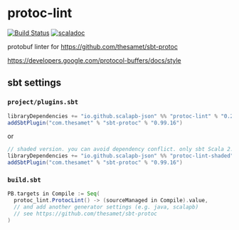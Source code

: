 # protoc-lint

[![Build Status](https://travis-ci.org/scalapb-json/protoc-lint.svg?branch=master)](https://travis-ci.org/scalapb-json/protoc-lint)
[![scaladoc](https://javadoc-badge.appspot.com/io.github.scalapb-json/protoc-lint_2.12.svg?label=scaladoc)](https://javadoc-badge.appspot.com/io.github.scalapb-json/protoc-lint_2.12/protoc_lint/index.html?javadocio=true)

protobuf linter for <https://github.com/thesamet/sbt-protoc>


<https://developers.google.com/protocol-buffers/docs/style>


## sbt settings

### `project/plugins.sbt`

```scala
libraryDependencies += "io.github.scalapb-json" %% "protoc-lint" % "0.2.1"
addSbtPlugin("com.thesamet" % "sbt-protoc" % "0.99.16")
```

or

```scala
// shaded version. you can avoid dependency conflict. only sbt Scala 2.12, sbt 1.x
libraryDependencies += "io.github.scalapb-json" %% "protoc-lint-shaded" % "0.2.1"
addSbtPlugin("com.thesamet" % "sbt-protoc" % "0.99.16")
```


### `build.sbt`

```scala
PB.targets in Compile := Seq(
  protoc_lint.ProtocLint() -> (sourceManaged in Compile).value,
  // and add another generator settings (e.g. java, scalapb)
  // see https://github.com/thesamet/sbt-protoc
)
```
